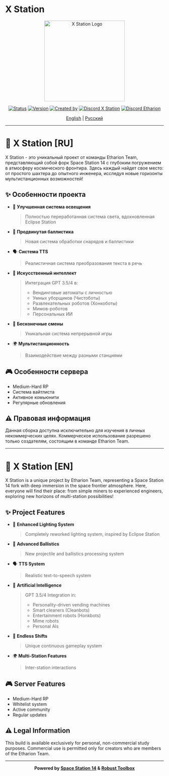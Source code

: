 # X Station

<p align="center">
  <img alt="X Station Logo" width="256" height="256" src="xstation_logo.png" />
</p>

<div align="center">
  
[![Status](https://img.shields.io/badge/status-in%20development-yellow)](https://github.com/S1riuSS3301/XStationOrbitalSpark)
[![Version](https://img.shields.io/badge/version-0.2-blue)](https://github.com/S1riuSS3301/XStationOrbitalSpark/releases)
[![Created by](https://img.shields.io/badge/created%20by-Sirius-purple)](https://github.com/S1riuSS3301)
[![Discord X Station](https://img.shields.io/discord/1234567890?color=7289DA&label=X%20Station&logo=discord&logoColor=white)](https://discord.gg/69XeTVfnzT)
[![Discord Etharion](https://img.shields.io/discord/1234567890?color=7289DA&label=Etharion%20Team&logo=discord&logoColor=white)](https://discord.gg/w2gB8P782S)

[English](#english) | [Русский](#русский)

</div>

---

<a name="русский"></a>
# 🚀 X Station [RU]

X Station - это уникальный проект от команды Etharion Team, представляющий собой форк Space Station 14 с глубоким погружением в атмосферу космического фронтира. Здесь каждый найдет свое место: от простого шахтера до опытного инженера, исследуя новые горизонты мультистанционных возможностей!

## ✨ Особенности проекта

- 🌟 **Улучшенная система освещения**
  > Полностью переработанная система света, вдохновленная Eclipse Station

- 🎯 **Продвинутая баллистика**
  > Новая система обработки снарядов и баллистики

- 🗣️ **Система TTS**
  > Реалистичная система преобразования текста в речь

- 🤖 **Искусственный интеллект**
  > Интеграция GPT 3.5/4 в:
  > - Вендинговые автоматы с личностью
  > - Умных уборщиков (Чистоботы)
  > - Развлекательных роботов (Хонкоботы)
  > - Мимов-роботов
  > - Персональных ИИ

- 🔄 **Бесконечные смены**
  > Уникальная система непрерывной игры

- 🌍 **Мультистанционность**
  > Взаимодействие между разными станциями

## 🎮 Особенности сервера
- Medium-Hard RP
- Система вайтлиста
- Активное комьюнити
- Регулярные обновления

## ⚠️ Правовая информация
Данная сборка доступна исключительно для изучения в личных некоммерческих целях. Коммерческое использование разрешено только создателям, состоящим в команде Etharion Team.

---

<a name="english"></a>
# 🚀 X Station [EN]

X Station is a unique project by Etharion Team, representing a Space Station 14 fork with deep immersion in the space frontier atmosphere. Here, everyone will find their place: from simple miners to experienced engineers, exploring new horizons of multi-station possibilities!

## ✨ Project Features

- 🌟 **Enhanced Lighting System**
  > Completely reworked lighting system, inspired by Eclipse Station

- 🎯 **Advanced Ballistics**
  > New projectile and ballistics processing system

- 🗣️ **TTS System**
  > Realistic text-to-speech system

- 🤖 **Artificial Intelligence**
  > GPT 3.5/4 Integration in:
  > - Personality-driven vending machines
  > - Smart cleaners (Cleanbots)
  > - Entertainment robots (Honkbots)
  > - Mime robots
  > - Personal AIs

- 🔄 **Endless Shifts**
  > Unique continuous gameplay system

- 🌍 **Multi-Station Features**
  > Inter-station interactions

## 🎮 Server Features
- Medium-Hard RP
- Whitelist system
- Active community
- Regular updates

## ⚠️ Legal Information
This build is available exclusively for personal, non-commercial study purposes. Commercial use is permitted only for creators who are members of the Etharion Team.

---

<div align="center">

**Powered by [Space Station 14](https://github.com/space-wizards/space-station-14) & [Robust Toolbox](https://github.com/space-wizards/RobustToolbox)**

</div>

